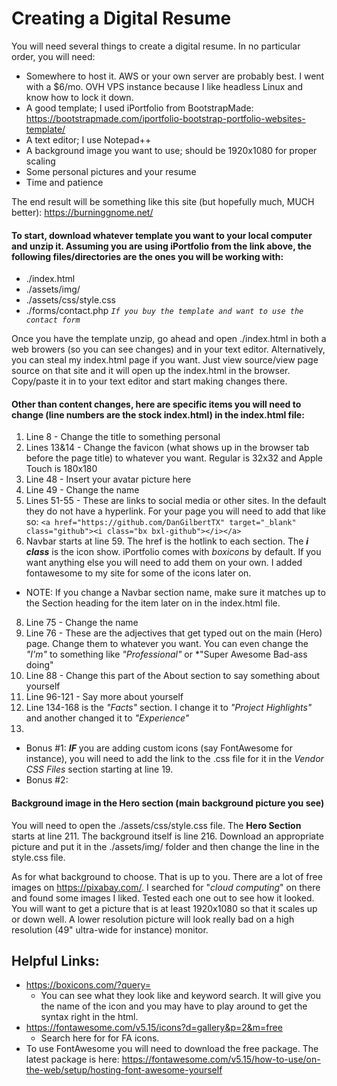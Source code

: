 # Creating a Digital Resume

You will need several things to create a digital resume. In no particular order, you will need:

* Somewhere to host it. AWS or your own server are probably best. I went with a $6/mo. OVH VPS instance because I like headless Linux and know how to lock it down.
* A good template; I used iPortfolio from BootstrapMade: https://bootstrapmade.com/iportfolio-bootstrap-portfolio-websites-template/
* A text editor; I use Notepad++
* A background image you want to use; should be 1920x1080 for proper scaling
* Some personal pictures and your resume
* Time and patience



The end result will be something like this site (but hopefully much, MUCH better): https://burninggnome.net/

#### To start, download whatever template you want to your local computer and unzip it. Assuming you are using iPortfolio from the link above, the following files/directories are the ones you will be working with:

  * ./index.html
  * ./assets/img/
  * ./assets/css/style.css
  * ./forms/contact.php *`If you buy the template and want to use the contact form`*


Once you have the template unzip, go ahead and open ./index.html in both a web browers (so you can see changes) and in your text editor. Alternatively, you can steal my index.html page if you want. Just view source/view page source on that site and it will open up the index.html in the browser. Copy/paste it in to your text editor and start making changes there.

#### Other than content changes, here are specific items you will need to change (line numbers are the stock index.html) in the index.html file:

1. Line 8 - Change the title to something personal 
2. Lines 13&14 - Change the favicon (what shows up in the browser tab before the page title) to whatever you want. Regular is 32x32 and Apple Touch is 180x180
3. Line 48 - Insert your avatar picture here
4. Line 49 - Change the name
5. Lines 51-55 - These are links to social media or other sites. In the default they do not have a hyperlink. For your page you will need to add that like so: `<a href="https://github.com/DanGilbertTX" target="_blank" class="github"><i class="bx bxl-github"></i></a>`
6. Navbar starts at line 59. The href is the hotlink to each section. The ***i class*** is the icon show. iPortfolio comes with *boxicons* by default. If you want anything else you will need to add them on your own. I added fontawesome to my site for some of the icons later on. 
  * NOTE: If you change a Navbar section name, make sure it matches up to the Section heading for the item later on in the index.html file.
8. Line 75 - Change the name
9. Line 76 - These are the adjectives that get typed out on the main (Hero) page. Change them to whatever you want. You can even change the *"I'm"* to something like *"Professional"* or *"Super Awesome Bad-ass doing"
10. Line 88 - Change this part of the About section to say something about yourself
11. Line 96-121 - Say more about yourself
12. Line 134-168 is the *"Facts"* section. I change it to *"Project Highlights"* and another changed it to *"Experience"*
13. 
* Bonus #1: ***IF*** you are adding custom icons (say FontAwesome for instance), you will need to add the link to the .css file for it in the *Vendor CSS Files* section starting at line 19. 
* Bonus #2: 

#### Background image in the Hero section (main background picture you see)

You will need to open the ./assets/css/style.css file. The **Hero Section** starts at line 211. The background itself is line 216. Download an appropriate picture and put it in the ./assets/img/ folder and then change the line in the style.css file.

As for what background to choose. That is up to you. There are a lot of free images on https://pixabay.com/. I searched for "*cloud computing*" on there and found some images I liked. Tested each one out to see how it looked. You will want to get a picture that is at least 1920x1080 so that it scales up or down well. A lower resolution picture will look really bad on a high resolution (49" ultra-wide for instance) monitor. 


## Helpful Links:
* https://boxicons.com/?query=
  * You can see what they look like and keyword search. It will give you the name of the icon and you may have to play around to get the syntax right in the html.
* https://fontawesome.com/v5.15/icons?d=gallery&p=2&m=free
  * Search here for for FA icons. 
* To use FontAwesome you will need to download the free package. The latest package is here: https://fontawesome.com/v5.15/how-to-use/on-the-web/setup/hosting-font-awesome-yourself
